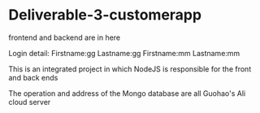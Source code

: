 # Deliverable-3-customerapp
frontend and backend are in here

Login detail:
Firstname:gg  Lastname:gg
Firstname:mm  Lastname:mm

This is an integrated project in which NodeJS is responsible for the front and back ends

The operation and address of the Mongo database are all Guohao's Ali cloud server
